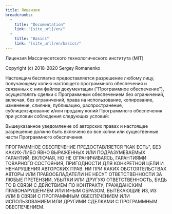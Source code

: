 ```yaml
---
title: Лицензия
breadcrumbs:
  - 
    title: "Documentation"
    link: "[site_url]/en/"
  - 
    title: "Basics"
    link: "[site_url]/en/basics/"
---
```


Лицензия Массачусетского технологического института (MIT)

Copyright (c) 2018-2020 Sergey Romanenko

Настоящим бесплатно предоставляется разрешение любому лицу, получающему копию настоящего программного обеспечения и связанных с ним файлов документации ("Программное обеспечение"), осуществлять сделки с Программным обеспечением без ограничений, включая, без ограничений, права на использование, копирование, изменение, слияние, публикацию, распространение, сублицензирование и/или продажу копий Программного обеспечения при условии соблюдения следующих условий:

Вышеуказанное уведомление об авторских правах и настоящее разрешение должно быть включено во все копии или существенные части Программного обеспечения.

ПРОГРАММНОЕ ОБЕСПЕЧЕНИЕ ПРЕДОСТАВЛЯЕТСЯ "КАК ЕСТЬ", БЕЗ КАКИХ-ЛИБО ЯВНО ВЫРАЖЕННЫХ ИЛИ ПОДРАЗУМЕВАЕМЫХ ГАРАНТИЙ, ВКЛЮЧАЯ, НО НЕ ОГРАНИЧИВАЯСЬ, ГАРАНТИЯМИ ТОВАРНОГО СОСТОЯНИЯ, ПРИГОДНОСТИ ДЛЯ КОНКРЕТНОЙ ЦЕЛИ И НЕНАРУШЕНИЯ АВТОРСКИХ ПРАВ. НИ ПРИ КАКИХ ОБСТОЯТЕЛЬСТВАХ АВТОРЫ ИЛИ ПРАВООБЛАДАТЕЛИ НЕ НЕСУТ ОТВЕТСТВЕННОСТИ ЗА ЛЮБЫЕ ПРЕТЕНЗИИ, УБЫТКИ ИЛИ ДРУГУЮ ОТВЕТСТВЕННОСТЬ, БУДЬ ТО В СВЯЗИ С ДЕЙСТВИЕМ ПО КОНТРАКТУ, ГРАЖДАНСКИМ ПРАВОНАРУШЕНИЕМ ИЛИ ИНЫМ ОБРАЗОМ, ВЫТЕКАЮЩИЕ ИЗ, ИЗ ИЛИ В СВЯЗИ С ПРОГРАММНЫМ ОБЕСПЕЧЕНИЕМ ИЛИ ИСПОЛЬЗОВАНИЕМ ИЛИ ДРУГИМИ СДЕЛКАМИ С ПРОГРАММНЫМ ОБЕСПЕЧЕНИЕМ.

